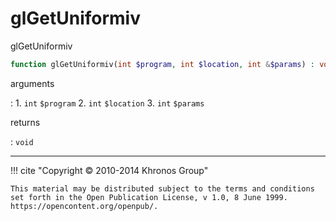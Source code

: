 # glGetUniformiv
glGetUniformiv

```php
function glGetUniformiv(int $program, int $location, int &$params) : void
```

arguments

:    1. `int` `$program` 
    2. `int` `$location` 
    3. `int` `$params` 

returns

:    `void` 

---
     

!!! cite "Copyright © 2010-2014 Khronos Group"

    This material may be distributed subject to the terms and conditions set forth in the Open Publication License, v 1.0, 8 June 1999. https://opencontent.org/openpub/.